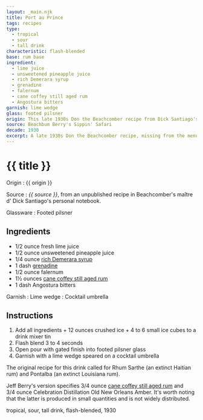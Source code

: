 ```yaml
---
layout: _main.njk
title: Port au Prince
tags: recipes
type:
  - tropical
  - sour
  - tall drink
characteristic: flash-blended
base: rum base
ingredient:
  - lime juice
  - unsweetened pineapple juice
  - rich Demerara syrup
  - grenadine
  - falernum
  - cane coffey still aged rum
  - Angostura bitters
garnish: lime wedge
glass: footed pilsner
origin: This late 1930s Don the Beachcomber recipe from Dick Santiago's notebook was handwritten and marked <q>new.</q> By 1941 it was no longer on the Beachcomber's drink menu, sharing its fate with Don's own grog, hot tiger's milk, the golden stag, the coola culla don, and the jamoca.
source: Beachbum Berry's Sippin' Safari
decade: 1930
excerpt: A late 1930s Don the Beachcomber recipe, missing from the menu by 1941.
---
```

<!-- markdownlint-disable MD025 -->
# {{ title }}
<!-- markdownlint-enable MD025 -->

Origin
  : {{ origin }}

Source
  : <cite><span data-pagefind-filter="Source">{{ source }}</span></cite>, from an unpublished recipe in Beachcomber's <span lang="fr">maître d'</span> Dick Santiago's personal notebook.

Glassware
  : <span data-pagefind-filter="Glassware">Footed pilsner</span>

## Ingredients

* 1/2 ounce fresh lime juice
* 1/2 ounce unsweetened pineapple juice
* 1/4 ounce [rich Demerara syrup](/mixes/2-1-simple-syrup)
* 1 dash [grenadine](/mixes/grenadine/)
* 1/2 ounce falernum
* 1&frac12; ounces [cane coffey still aged rum](/rums/00-rhum-cane-coffey-still-aged/)
* 1 dash Angostura bitters

Garnish
  : <span data-pagefind-filter="Garnish">Lime wedge</span>
  : <span data-pagefind-filter="Garnish">Cocktail umbrella</span>

## Instructions

1. Add all ingredients + 12 ounces crushed ice + 4 to 6 small ice cubes to a drink mixer tin
2. Flash blend 3 to 4 seconds
3. Open pour with gated finish into footed pilsner glass
4. Garnish with a lime wedge speared on a cocktail umbrella

<tiki-callout type="note">

  The original recipe for this drink called for Rhum Sarthe (an extinct Haitian rum) and Pontalba (an extinct Louisiana rum).

  Jeff Berry's version specifies 3/4&nbsp;ounce [cane coffey still aged rum](/rums/00-rhum-cane-coffey-still-aged/) and 3/4&nbsp;ounce Celebration Distillation Old New Orleans Amber. It's worth noting that the latter is produced in small quantities and is not widely distributed.
</tiki-callout>

<div
  class="sr-only"
  data-cat[0]="Drink"
  data-type[0]="Tropical"
  data-type[1]="Sour"
  data-type[2]="Tall drink"
  data-char[0]="Flash-blended"
  data-base[0]="Rum/Cane spirits"
  data-ingredient[0]="Lime juice"
  data-ingredient[1]="Pineapple juice, unsweetened"
  data-ingredient[2]="Rich Demerara syrup"
  data-ingredient[3]="Grenadine"
  data-ingredient[4]="Falernum"
  data-ingredient[5]="Cane coffey still aged rum"
  data-ingredient[6]="Angostura bitters"
  data-pantry[0]="Lime wedge"
  data-juice[0]="Lime juice"
  data-juice[1]="Pineapple juice, unsweetened"
  data-syrup[0]="Rich Demerara syrup"
  data-syrup[1]="Grenadine"
  data-liquor[0]="Falernum"
  data-liquor[1]="Cane coffey still aged rum"
  data-bitters[0]="Angostura bitters"
  data-origin[0]="Don the Beachcomber"
  data-origin[1]="Donn Beach"
  data-origin[2]="Ernest Raymond Gantt"
  data-decade[0]="1930"
  data-pagefind-filter="
    Category[data-cat[0]],
    Type[data-type[0]],
    Type[data-type[1]],
    Type[data-type[2]],
    Characteristic[data-char[0]],
    Base[data-base[0]],
    Ingredient[data-ingredient[0]],
    Ingredient[data-ingredient[1]],
    Ingredient[data-ingredient[2]],
    Ingredient[data-ingredient[3]],
    Ingredient[data-ingredient[4]],
    Ingredient[data-ingredient[5]],
    Ingredient[data-ingredient[6]],
    Pantry[data-pantry[0]],
    Juice[data-juice[0]],
    Juice[data-juice[1]],
    Syrup[data-syrup[0]],
    Syrup[data-syrup[1]],
    Liquor[data-liquor[0]],
    Liquor[data-liquor[1]],
    Bitters[data-bitters[0]],
    Origin[data-origin[0]],
    Origin[data-origin[1]],
    Origin[data-origin[2]],
    Decade[data-decade[0]]
  "
>
</div>

<div class="keywords" aria-hidden>tropical, sour, tall drink, flash-blended, 1930</div>
